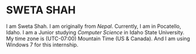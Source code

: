 # **SWETA SHAH**

I am Sweta Shah. I am originally from _Nepal_. Currently, I am in Pocatello, Idaho. I am a Junior studying _Computer Science_ in Idaho State
University. My time zone is (UTC-07:00) Mountain Time (US & Canada). And I am using Windows 7 for this internship.
